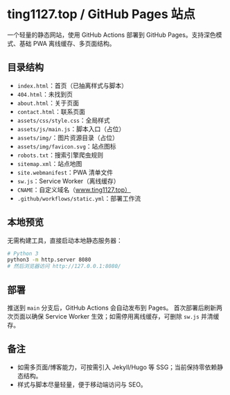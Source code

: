 # ting1127.top / GitHub Pages 站点

一个轻量的静态网站，使用 GitHub Actions 部署到 GitHub Pages。支持深色模式、基础 PWA 离线缓存、多页面结构。

## 目录结构
- `index.html`：首页（已抽离样式与脚本）
- `404.html`：未找到页
- `about.html`：关于页面
- `contact.html`：联系页面
- `assets/css/style.css`：全局样式
- `assets/js/main.js`：脚本入口（占位）
- `assets/img/`：图片资源目录（占位）
- `assets/img/favicon.svg`：站点图标
- `robots.txt`：搜索引擎爬虫规则
- `sitemap.xml`：站点地图
- `site.webmanifest`：PWA 清单文件
- `sw.js`：Service Worker（离线缓存）
- `CNAME`：自定义域名（www.ting1127.top）
- `.github/workflows/static.yml`：部署工作流

## 本地预览
无需构建工具，直接启动本地静态服务器：

```bash
# Python 3
python3 -m http.server 8080
# 然后浏览器访问 http://127.0.0.1:8080/
```

## 部署
推送到 `main` 分支后，GitHub Actions 会自动发布到 Pages。
首次部署后刷新两次页面以确保 Service Worker 生效；如需停用离线缓存，可删除 `sw.js` 并清缓存。

## 备注
- 如需多页面/博客能力，可按需引入 Jekyll/Hugo 等 SSG；当前保持零依赖静态结构。
- 样式与脚本尽量轻量，便于移动端访问与 SEO。

